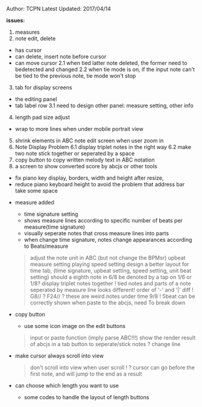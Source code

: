 ﻿Author: TCPN
Latest Updated: 2017/04/14

**issues:**
1. measures
2. note edit, delete
 - has cursor
 - can delete, insert note before cursor
 - can move cursor
 2.1 when tied latter note deleted, the former need to bedetected and changed
 2.2 when tie mode is on, if the input note can't be tied to the previous note, tie mode won't stop
3. tab for display screens 
 - the editing panel
 - tab label row
 3.1 need to design other panel: measure setting, other info
4. length pad size adjust
 - wrap to more lines when under mobile portrait view
5. shrink elements in ABC note edit screen when user zoom in
6. Note Display Problem
 6.1 display triplet notes in the right way
 6.2 make two note stick together or seperated by a space
7. copy button to copy written melody text in ABC notation
8. a screen to show converted score by abcjs or other tools

- fix piano key display, borders, width and height after resize, 
- reduce piano keyboard height to avoid the problem that address bar take some space

+ measure added
  + time signature setting
  + shows measure lines according to specific number of beats per measure(time signature)
  + visually seperate notes that cross measure lines into parts
  + when change time signature, notes change appearances according to Beats/measure
  > adjust the note unit in ABC (but not change the BPMsr)
  > upbeat measure setting
  > playing speed setting
  > design a better layout for time tab, (time signature, upbeat setting, speed setting, unit beat setting)
  > should a eighth note in 6/8 be denoted by a tap on 1/6 or 1/8?
  > display triplet notes together
  ! tied notes and parts of a note seperated by measure line looks different! order of '-' and '|' diff
  ! G8// ? F24// ? these are weird notes under time 9/8
  ! 5beat can be correctly shown when paste to the abcjs, need To break down
  
  
+ copy button
  * use some icon image on the edit buttons
  > input or paste function (imply parse ABC!!!)
  > show the render result of abcjs in a tab
  > button to seperate/stick notes
  > ? change line

+ make cursor always scroll into view
  > don't scroll into view when user scroll
  ! ? cursor can go before the first note, and will jump to the end as a result
  
+ can choose which length you want to use
  + some codes to handle the layout of length buttons
